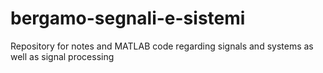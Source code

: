 # bergamo-segnali-e-sistemi
Repository for notes and MATLAB code regarding signals and systems as well as signal processing
